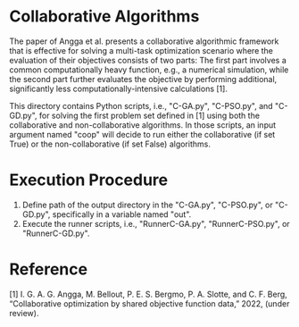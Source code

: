 # Collaborative Algorithms
The paper of Angga et al. presents a collaborative algorithmic framework that is effective for solving a multi-task optimization scenario where the evaluation of their objectives consists of two parts: The first part involves a common computationally heavy function, e.g., a numerical simulation, while the second part further evaluates the objective by performing additional, significantly less computationally-intensive calculations [1].

This directory contains Python scripts, i.e., "C-GA.py", "C-PSO.py", and "C-GD.py", for solving the first problem set defined in [1] using both the collaborative and non-collaborative algorithms. In those scripts, an input argument named "coop" will decide to run either the collaborative (if set True) or the non-collaborative (if set False) algorithms.

# Execution Procedure
1. Define path of the output directory in the "C-GA.py", "C-PSO.py", or "C-GD.py", specifically in a variable named "out".
2. Execute the runner scripts, i.e., "RunnerC-GA.py", "RunnerC-PSO.py", or "RunnerC-GD.py".

# Reference
[1] I. G. A. G. Angga, M. Bellout, P. E. S. Bergmo, P. A. Slotte, and C. F. Berg, “Collaborative optimization by shared objective function data,” 2022, (under review).
